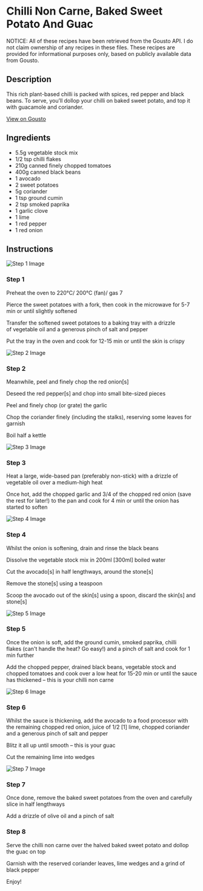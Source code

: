 # Chilli Non Carne, Baked Sweet Potato And Guac

NOTICE: All of these recipes have been retrieved from the Gousto API. I do not claim ownership of any recipes in these files. These recipes are provided for informational purposes only, based on publicly available data from Gousto.

## Description

This rich plant-based chilli is packed with spices, red pepper and black beans. To serve, you’ll dollop your chilli on baked sweet potato, and top it with guacamole and coriander. 

[View on Gousto](https://www.gousto.co.uk/recipes/cookbook/chilli-non-carne-baked-sweet-potato-guac)

## Ingredients

- 5.5g vegetable stock mix
- 1/2 tsp chilli flakes
- 210g canned finely chopped tomatoes
- 400g canned black beans
- 1 avocado
- 2 sweet potatoes
- 5g coriander
- 1 tsp ground cumin
- 2 tsp smoked paprika
- 1 garlic clove
- 1 lime
- 1 red pepper
- 1 red onion

## Instructions

![Step 1 Image](https://production-media.gousto.co.uk/cms/recipe-step-image/RC2354Step-1-x200.jpg)

### Step 1

Preheat the oven to 220°C/ 200°C (fan)/ gas 7

Pierce the sweet potatoes<span class="text-danger"> </span>with a fork, then cook in the microwave for 5-7 min or until slightly softened

Transfer the softened sweet potatoes to a baking tray with a drizzle of vegetable oil and a generous pinch of salt and pepper

Put the tray in the oven and cook for 12-15 min or until the skin is crispy

![Step 2 Image](https://production-media.gousto.co.uk/cms/recipe-step-image/RC2354Step-2-x200.jpg)

### Step 2

Meanwhile, peel and finely chop the red onion<span class="text-danger">[s]</span>

Deseed the red pepper<span class="text-danger">[s] </span>and chop into small bite-sized pieces

Peel and finely chop (or grate) the garlic

Chop the coriander finely (including the stalks), reserving some leaves for garnish

Boil half a kettle

![Step 3 Image](https://production-media.gousto.co.uk/cms/recipe-step-image/RC2354Step-3-x200.jpg)

### Step 3

Heat a large, wide-based pan (preferably non-stick) with a drizzle of vegetable oil over a medium-high heat

Once hot, add the chopped garlic and 3/4 of the chopped red onion (save the rest for later!) to the pan and cook for 4 min or until the onion has started to soften

![Step 4 Image](https://production-media.gousto.co.uk/cms/recipe-step-image/RC2354Step-4-x200.jpg)

### Step 4

Whilst the onion is softening, drain and rinse the black beans

Dissolve the vegetable stock mix in 200ml <span class="text-danger">[300ml]</span> boiled water

Cut the avocado<span class="text-danger">[s]</span> in half lengthways, around the stone<span class="text-danger">[s]</span>

Remove the stone<span class="text-danger">[s]</span> using a teaspoon

Scoop the avocado out of the skin<span class="text-danger">[s]</span> using a spoon, discard the skin<span class="text-danger">[s]</span> and stone<span class="text-danger">[s]</span>

![Step 5 Image](https://production-media.gousto.co.uk/cms/recipe-step-image/RC2354Step-5-x200.jpg)

### Step 5

Once the onion is soft, add the ground cumin, smoked paprika, chilli flakes (can't handle the heat? Go easy!) and a pinch of salt and cook for 1 min further

Add the chopped pepper, drained black beans, vegetable stock and chopped tomatoes and cook over a low heat for 15-20 min or until the sauce has thickened – this is your chilli non carne

![Step 6 Image](https://production-media.gousto.co.uk/cms/recipe-step-image/RC2354Step-6-x200.jpg)

### Step 6

Whilst the sauce is thickening, add the avocado to a food processor with the remaining chopped red onion, juice of 1/2 <span class="text-danger">[1]</span> lime, chopped coriander and a generous pinch of salt and pepper

Blitz it all up until smooth – this is your guac

Cut the remaining lime into wedges

![Step 7 Image](https://production-media.gousto.co.uk/cms/recipe-step-image/RC2354Step-7-x200.jpg)

### Step 7

Once done, remove the baked sweet potatoes from the oven and carefully slice in half lengthways

Add a drizzle of olive oil and a pinch of salt

### Step 8

Serve the chilli non carne over the halved baked sweet potato and dollop the guac on top

Garnish with the reserved coriander leaves, lime wedges and a grind of black pepper

Enjoy!

